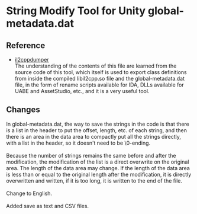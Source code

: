 # String Modify Tool for Unity global-metadata.dat

## Reference
- [il2cppdumper](https://github.com/Perfare/Il2CppDumper)<br>
The understanding of the contents of this file are learned from the source code of this tool, which itself is used to export class definitions from inside the compiled libil2cpp.so file and the global-metadata.dat file, in the form of rename scripts available for IDA, DLLs available for UABE and AssetStudio, etc., and it is a very useful tool.
## Changes
In global-metadata.dat, the way to save the strings in the code is that there is a list in the header to put the offset, length, etc. of each string, and then there is an area in the data area to compactly put all the strings directly, with a list in the header, so it doesn't need to be \0-ending.<br><br>
Because the number of strings remains the same before and after the modification, the modification of the list is a direct overwrite on the original area. The length of the data area may change. If the length of the data area is less than or equal to the original length after the modification, it is directly overwritten and written, if it is too long, it is written to the end of the file.<br><br>
Change to English.<br><br>
Added save as text and CSV files.
